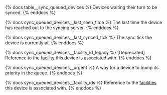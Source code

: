 {% docs table__sync_queued_devices %}
Devices waiting their turn to be synced.
{% enddocs %}

{% docs sync_queued_devices__last_seen_time %}
The last time the device has reached out to the syncing server.
{% enddocs %}

{% docs sync_queued_devices__last_synced_tick %}
The sync tick the device is currently at.
{% enddocs %}

{% docs sync_queued_devices__facility_id_legacy %}
[Deprecated] Reference to the [facility](#!/source/source.tamanu.tamanu.facilities) this device is associated with.
{% enddocs %}

{% docs sync_queued_devices__urgent %}
A way for a device to bump its priority in the queue.
{% enddocs %}

{% docs sync_queued_devices__facility_ids %}
Reference to the [facilities](#!/source/source.tamanu.tamanu.facilities) this device is associated with.
{% enddocs %}
